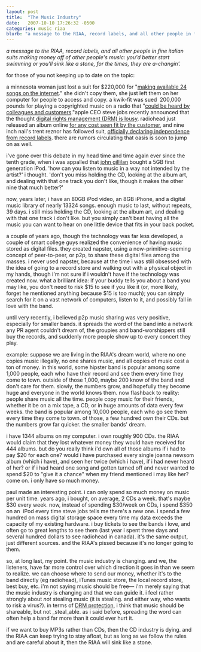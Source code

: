 ```yaml
---
layout: post
title:  "The Music Industry"
date:   2007-10-10 17:26:32 -0500
categories: music riaa
blurb: "a message to the RIAA, record labels, and all other people in fine italian suits making money off of other people's music: you'd better start swimming or you'll sink like a stone, for the times, they are a-changin'."
---
```


_a message to the RIAA, record labels, and all other people in fine italian suits making money off of other people's music: you'd better start swimming or you'll sink like a stone, for the times, they are a-changin'._

for those of you not keeping up to date on the topic:

a minnesota woman just lost a suit for $220,000 for "[making available 24 songs on the internet](http://www.macworld.com/news/2007/10/05/riaa/index.php)." she didn't copy them, she just left them on her computer for people to access and copy. a kwik-fit was sued &nbsp;200,000 pounds for playing a copyrighted music on a radio that "[could be heard by colleagues and customers](http://news.bbc.co.uk/2/hi/uk_news/scotland/edinburgh_and_east/7029892.stm)."apple CEO steve jobs recently announced that the thought [digital rights management (DRM) is lousy](http://www.macworld.com/news/2007/10/05/riaa/index.php). radiohead just released an album online [for any cost seen fit by the customer](http://news.bbc.co.uk/2/hi/entertainment/7037219.stm), and nine inch nail's trent reznor has followed suit, [officially declaring independence from record labels](http://www.nin.com/index.html#4760760856064929357). there are rumors circulating that oasis is soon to jump on as well.

i've gone over this debate in my head time and time again ever since the tenth grade, when i was appalled that [john gillilan](http://twitter.com/bondad) bought a 5GB first generation iPod. 'how can you listen to music in a way not intended by the artist?' i thought. 'don't you miss holding the CD, looking at the album art, and dealing with that one track you don't like, though it makes the other nine that much better?'

now, years later, i have an 80GB iPod video, an 8GB iPhone, and a digital music library of nearly 13324 songs. enough music to last, without repeats, 39 days. i still miss holding the CD, looking at the album art, and dealing with that one track i don't like. but you simply can't beat having all the music you can want to hear on one little device that fits in your back pocket.

a couple of years ago, though the technology was far less developed, a couple of smart college guys realized the convenience of having music stored as digital files. they created napster, using a now-primitive-seeming concept of peer-to-peer, or p2p, to share these digital files among the masses. i never used napster, because at the time i was still obsessed with the idea of going to a record store and walking out with a physical object in my hands, though i'm not sure if i wouldn't have if the technology was created now. what a brilliant idea: if your buddy tells you about a band you may like, you don't need to risk $15 to see if you like it (or, more likely, forget he mentioned anything because $15 is too much); you can simply search for it on a vast network of computers, listen to it, and possibly fall in love with the band.

until very recently, i believed p2p music sharing was very positive, especially for smaller bands. it spreads the word of the band into a network any PR agent couldn't dream of, the groupies and band-worshippers still buy the records, and suddenly more people show up to every concert they play.

example: suppose we are living in the RIAA's dream world, where no one copies music illegally, no one shares music, and all copies of music cost a ton of money. in this world, some hipster band is popular among some 1,000 people, each who have their record and see them every time they come to town. outside of those 1,000, maybe 200 know of the band and don't care for them. slowly, the numbers grow, and hopefully they become huge and everyone in the world knows them. now flashback to reality: people share music all the time. people copy music for their friends, whether it be on a mix tape, a CD, or in huge amounts of data every few weeks. the band is popular among 10,000 people, each who go see them every time they come to town. of those, a few hundred own their CDs. but the numbers grow far quicker. the smaller bands' dream.

i have 1344 albums on my computer. i own roughly 900 CDs. the RIAA would claim that they lost whatever money they would have received for 444 albums. but do you really think i'd own all of those albums if i had to pay $20 for each one? would i have purchased every single joanna newsom album (which i have), and seen her twice (which i have), if i had never heard of her? or if i had heard one song and gotten turned off and never wanted to spend $20 to "give it a chance" when my friend mentioned i may like her? come on. i only have so much money.&nbsp;

paul made an interesting point. i can only spend so much money on music per unit time. years ago, i bought, on average, 2 CDs a week. that's maybe $30 every week. now, instead of spending $30/week on CDs, i spend $350 on an &nbsp;iPod every time steve jobs tells me there's a new one. i spend a few hundred on mass digital storage space every time my data exceeds the capacity of my existing hardware. i buy tickets to see the bands i love, and often go to great lengths to see them (last year i spent three days and several hundred dollars to see radiohead in canada). it's the same output, just different sources. and the RIAA's pissed because it's no longer going to them.

so, at long last, my point. the music industry is changing. and we, the listeners, have far more control over which direction it goes in than we seem to realize. we can choose where to send our money, whether it's to the band directly (eg radiohead), iTunes music store, the local record store, best buy, etc. i'm not saying music should be free— i'm merely saying that the music industry is changing and that we can guide it. i feel rather strongly about _not_ stealing music (it is stealing. and either way, who wants to risk a virus?). in terms of [DRM protection](http://en.wikipedia.org/wiki/DRM "digital rights management"), i think that music should be shareable, but not _steal_able. as i said before, spreading the word can often help a band far more than it could ever hurt it.

if we want to buy MP3s rather than CDs, then the CD industry is dying. and the RIAA can keep trying to stay afloat, but as long as we follow the rules and are careful about it, then the RIAA will sink like a stone.
